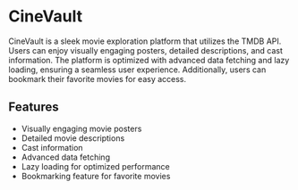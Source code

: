 # CineVault

CineVault is a sleek movie exploration platform that utilizes the TMDB API. Users can enjoy visually engaging posters, detailed descriptions, and cast information. The platform is optimized with advanced data fetching and lazy loading, ensuring a seamless user experience. Additionally, users can bookmark their favorite movies for easy access.

## Features
- Visually engaging movie posters
- Detailed movie descriptions
- Cast information
- Advanced data fetching
- Lazy loading for optimized performance
- Bookmarking feature for favorite movies

